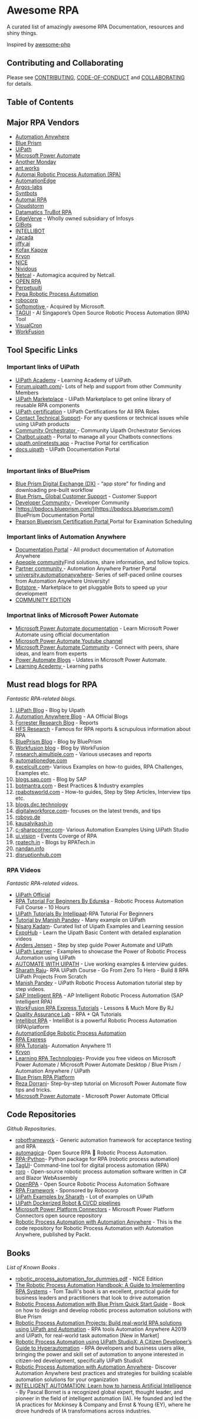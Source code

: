 # Awesome RPA

A curated list of amazingly awesome RPA Documentation, resources and shiny things.

Inspired by [awesome-php](https://github.com/ziadoz/awesome-php)

## Contributing and Collaborating
Please see [CONTRIBUTING](https://github.com/rpabotsworld/awesome-rpa/blob/master/CONTRIBUTING.md), [CODE-OF-CONDUCT](https://github.com/rpabotsworld/awesome-rpa/blob/master/CODE-OF-CONDUCT.md) and [COLLABORATING](https://github.com/rpabotsworld/awesome-rpa/blob/master/COLLABORATING.md) for details.

## Table of Contents

##  Major RPA Vendors

 - [Automation Anywhere](https://www.automationanywhere.com/)
 - [Blue Prism](https://www.blueprism.com/)
 - [UiPath](https://www.uipath.com/)
 - [Microsoft Power Automate](https://us.flow.microsoft.com/en-us/)
 - [Another Monday](https://www.anothermonday.com/)
 - [ant.works](https://www.ant.works/)
 - [Automai Robotic Process Automation (RPA)](https://www.automai.com/rpa-robotic-process-automation/)
 - [AutomationEdge](https://automationedge.com/)
 - [Argos-labs](https://www.argos-labs.com/)
 - [Syntbots](https://www.atos-syntel.net/syntbots)
 - [Automai RPA](https://www.automai.com/robotic-process-automation-with-automai)
 - [Cloudstorm](https://www.cloudstorm.io/)
 - [Datamatics TruBot RPA ](https://www.datamatics.com/intelligent-automation/rpa-trubot/)
 - [EdgeVerve](https://www.edgeverve.com/about/) - Wholly owned subsidiary of Infosys
 - [GIBots](https://www.gibots.com/about-us.html)
 - [INTELLIBOT](https://intellibot.io/)
 - [Jacada](https://www.jacada.com/)
 - [jiffy.ai](https://jiffy.ai/)
 - [Kofax Kapow](https://www.kofax.com/Products/rpa/overview)
 - [Kryon](https://www.kryonsystems.com/)
 - [NICE](https://www.nice.com/)
 - [Nividous](https://nividous.com/)
 - [Netcal](https://www.netcall.com/about/) - Automagica acquired by Netcall.
 - [OPEN RPA](https://openrpa.openrpa.dk/)
 - [Perpetuuiti ](https://www.ptechnosoft.com/)
 - [Pega Robotic Process Automation](https://www.pega.com/products/platform/robotic-process-automation)
 - [robocorp](https://robocorp.com/)
 - [Softomotive ](https://www.softomotive.com/) - Acquired by Microsoft.
 - [TAGUI](https://aisingapore.org/tagui/) - AI Singapore’s Open Source Robotic Process Automation (RPA) Tool
 - [VisualCron](https://www.visualcron.com/)
 - [WorkFusion](https://www.workfusion.com/)
 
 ## Tool Specific Links 
### Important links of UiPath
 - [UiPath Academy](https://academy.uipath.com/) - Learning Academy of UiPath.
 - [Forum.uipath.com/](https://forum.uipath.com/)- Lots of help and support from other Community Members
 - [UiPath Marketplace](https://connect.uipath.com/marketplace) - UiPath Marketplace to get online library of reusable RPA components
 - [UiPath certification](https://www.uipath.com/learning/certification) - UiPath Certifications for All RPA Roles
 - [Contact Technical Support](https://www.uipath.com/company/contact-us/contact-technical-support)- For any questions or technical issues while using UiPath products
 - [Community Orchestrator  ](https://cloud.uipath.com/)- Community Uipath Orchestrator Services
 - [Chatbot.uipath](https://chatbot.uipath.com/) - Portal to manage all your Chatbots connections
 - [uipath.onlinetests.app](https://uipath.onlinetests.app/) - Practise Portal for certification
 - [docs.uipath](https://docs.uipath.com/) - UiPath Documentation Portal 
 - 

### Important links of BluePrism

 - [Blue Prism Digital Exchange (DX)](https://digitalexchange.blueprism.com/dx/) - “app store” for finding and downloading pre-built workflow
 - [Blue Prism_ Global Customer Support](https://portal.blueprism.com/) - Customer Support
 - [Developer Community  ](https://community.blueprism.com/home) - Developer Community
 - [https://bpdocs.blueprism.com/](https://bpdocs.blueprism.com/) BluePrism Documentation Portal
 - [Pearson Blueprism Certification Portal ](https://home.pearsonvue.com/blueprism) Portal for Examination Scheduling
 
### Important links of Automation Anywhere
 - [Documentation Portal](https://docs.automationanywhere.com/) - All product documentation of Automation Anywhere
 - [Apeople community](https://apeople.automationanywhere.com/s/)Find solutions, share information, and follow topics.
 - [Partner community ](https://partnercommunity.automationanywhere.com/partnerCommunity/Community_Index) - Automation Anywhere Partner Portal
 - [university.automationanywhere](https://university.automationanywhere.com/)- Series of self-paced online courses from Automation Anywhere University!
 - [Botstore ](https://botstore.automationanywhere.com/) - Marketplace to get pluggable Bots to speed up your development
 - [COMMUNITY EDITION](https://www.automationanywhere.com/products/enterprise/community-edition)
 

### Importnat links of Microsoft Power Automate
- [Microsoft Power Automate documentation](https://docs.microsoft.com/en-us/power-automate) -  Learn Microsoft Power Automate using official documentation
- [Microsoft Power Automate Youtube channel](https://www.youtube.com/channel/UCG98S4lL7nwlN8dxSF322bA)
- [Microsoft Power Automate Community](https://powerusers.microsoft.com/t5/Microsoft-Power-Automate/ct-p/MPACommunity) - Connect with peers, share ideas, and learn from experts
- [Power Automate Blogs](https://flow.microsoft.com/en-us/blog/) - Udates in Microsoft Power Automate.
- [Learning Acedemy ](https://docs.microsoft.com/en-us/learn/modules/introduction-power-automate/) -  Learning paths 



## Must read blogs for RPA
*Fantastic RPA-related blogs.*

 1. [UiPath Blog](https://www.uipath.com/blog/ultimate-rpa-glossary-of-terms) - Blog by Uipath
 2. [Automation Anywhere Blog](https://www.automationanywhere.com/in/blog ) - AA Official Blogs 
 3. [Forrester Research Blog](https://go.forrester.com/blogs/category/robotic-process-automation-rpa/) - Reports 
 4. [HFS Research](https://www.horsesforsources.com/category/robotic-process-automation) - Famous for RPA reports & scrupulous information about RPA
 5. [BluePrism Blog](https://www.blueprism.com/resources/blog) - Blog by BluePrism
 6. [Workfusion blog](https://www.workfusion.com/blog/) -  Blog by WorkFusion 
 7. [research.aimultiple.com](https://research.aimultiple.com/category/robotic-process-automation/) - Various usecases and reports 
 8. [automationedge.com](https://automationedge.com/blogs/)
 9. [excelcult.com](https://excelcult.com/)- Various Examples on how-to guides, RPA Challenges, Examples etc.
 10. [blogs.sap.com](https://blogs.sap.com/tag/rpa/) - Blog by SAP
 11. [botmantra.com](https://botmantra.com/rpa-coding-bestpractices/) - Best Practices & Industry examples
 12. [rpabotsworld.com](https://rpabotsworld.com/) - How-to guides, Step by Step Articles, Interview tips etc.
 13. [blogs.dxc.technology](https://blogs.dxc.technology/tag/rpa/)
 14. [digitalworkforce.com](https://digitalworkforce.com/rpa-news/)- focuses on the latest trends, and tips
 15. [roboyo.de](https://www.roboyo.de/en/blog/)
 16. [kausalvikash.in](https://www.kausalvikash.in/blog/)
 17. [c-sharpcorner.com](https://www.c-sharpcorner.com/technologies/rpa-articles)- Various Automation Examples Using UiPath Studio
 18. [ui.vision](https://ui.vision/blog/) -  Events Coverge of RPA
 19. [rpatech.in](https://www.rpatech.in/category/blog/) - Blogs by RPATech.in 
 20. [nandan.info](https://nandan.info/complete-beginners-guide-to-robotic-process-automation-rpa/) 
 21. [disruptionhub.com](https://disruptionhub.com/tag/robotic-process-automation/)
 
 

### RPA Videos

*Fantastic RPA-related videos.*
 - [UiPath Official](https://www.youtube.com/c/UiPath)
 - [RPA Tutorial For Beginners By Edureka](https://www.youtube.com/watch?v=MBl-3Yb30FA) - Robotic Process Automation Full Course - 10 Hours 
 - [UiPath Tutorials By  Intellipaat](https://www.youtube.com/watch?v=CeQ0ESO6Ulw)-RPA Tutorial For Beginners  
 - [Tutorial by Manish Pandey](https://www.youtube.com/channel/UCeXwbw8GolO8Xxg-tyVQsLg) - Many example on UiPath
 - [Nisarg Kadam](https://www.youtube.com/c/nisargkadam)- Curated list of Uipath Examples and Learning session
 - [ExpoHub](https://www.youtube.com/c/UiPathExpoHub) - Learn the Uipath Basic Content with detailed explanation videos
 - [Anders Jensen](https://www.youtube.com/c/AndersJensenorg) - Step by step guide Power Automate and UiPath
 - [UiPath Learner](https://www.youtube.com/c/UIPathLearner) - Examples to showcase the Power of Robotic Process Automation using UiPath
 - [AUTOMATE WITH UIPATH](https://www.youtube.com/c/AUTOMATEWITHUIPATH) - Live working examples & interview guides.
 - [Sharath Raju](https://www.youtube.com/user/MrSharathraju/playlists)- RPA UiPath Course - Go From Zero To Hero - Build 8 RPA UiPath Projects From Scratch
 - [Manish Pandey](https://www.youtube.com/channel/UCeXwbw8GolO8Xxg-tyVQsLg) - UiPath Robotic Process Automation tutorial step by step videos. 
- [SAP Intelligent RPA](https://www.youtube.com/c/SAPIntelligentRPA) - AP Intelligent Robotic Process Automation (SAP Intelligent RPA) 
- [WorkFusion RPA Express Tutorials](https://www.youtube.com/c/WorkFusionRPAExpressTutorialsLessonsMuchMoreByRJ) - Lessons & Much More By RJ
- [Quality Assurance Lab](https://www.youtube.com/channel/UCFfrg66wWswpMB4vOcQPMqA) - RPA + QA Tutorials
- [Intellibot RPA](https://www.youtube.com/c/IntellibotRPA) - IntelliBot is a powerful Robotic Process Automation (RPA)platform 
- [AutomationEdge Robotic Process Automation](https://www.youtube.com/c/AutomationEdgeRoboticProcessAutomation) 
- [RPA Express](https://www.youtube.com/c/RPAExpress)
- [RPA Tutorials](https://www.youtube.com/c/RPATutorials/videos)- Automation Anywhere 11
- [Kryon](https://www.youtube.com/c/Kryonsystems)
- [Learning RPA Technologies](https://www.youtube.com/c/LearningTechnologies/videos)- Provide you free videos on  Microsoft Power Automate / Microsoft Power Automate Desktop / Blue Prism / Automation Anywhere / UiPath
- [Blue Prism RPA Platform](https://www.youtube.com/channel/UCUKZj81tFPyc0sb2vo5wRSA)
- [Reza Dorrani](https://www.youtube.com/watch?v=8O68-cc-QNo)-  Step-by-step tutorial on Microsoft Power Automate flow tips and tricks. 
- [Microsoft Power Automate](https://www.youtube.com/c/MicrosoftFlow) - Microsoft Power Automate Official


## Code Repositories 
*Github Repositories.*

 - [robotframework](https://github.com/robotframework/robotframework) - Generic automation framework for acceptance testing and RPA
 - [automagica](https://github.com/automagica/automagica)- Open Source RPA 🤖 Robotic Process Automation.
 - [RPA-Python](https://github.com/tebelorg/RPA-Python)- Python package for RPA (robotic process automation)
 - [TagUI](https://github.com/kelaberetiv/TagUI)- Command-line tool for digital process automation (RPA)
 - [roro](https://github.com/arviedelgado/roro) - Open-source robotic process automation software written in C# and Blazor WebAssembly
 - [OpenRPA](https://github.com/open-rpa/openrpa) - Open Source Robotic Process Automation Software
 - [RPA Framework](https://github.com/robocorp/rpaframework) - Sponsored by Robocorp
 - [UiPath Examples by Sharath](https://github.com/SharathRaju489/UiPath) - Lot of examples on UiPath
 - [UiPath Dockerized Robot & CI/CD pipelines](https://github.com/AndreiBarbuOz/dockerized-robot)
 - [Microsoft Power Platform Connectors](https://github.com/microsoft/PowerPlatformConnectors) - Microsoft Power Platform Connectors open source repository
 - [Robotic Process Automation with Automation Anywhere](https://github.com/PacktPublishing/Robotic-Process-Automation-with-Automation-Anywhere) - This is the code repository for Robotic Process Automation with Automation Anywhere, published by Packt.
 




## Books 
*List of Known Books .*

 - [robotic_process_automation_for_dummies.pdf](https://www.nice.com/rpa/assets/robotic_process_automation_for_dummies.pdf) - NICE Edition
 - [The Robotic Process Automation Handbook: A Guide to Implementing RPA Systems](https://amzn.to/2N514Sp) - Tom Taulli's book is an excellent, practical guide for business leaders and practitioners that look to drive automation
 - [Robotic Process Automation with Blue Prism Quick Start Guide](https://amzn.to/2zvIsaW) - Book on how to design and develop robotic process automation solutions with Blue Prism
 - [Robotic Process Automation Projects: Build real-world RPA solutions using UiPath and Automation](https://amzn.to/2XTaMgC) - RPA tools Automation Anywhere A2019 and UiPath, for real-world task automation [New in Market]
 - [Robotic Process Automation using UiPath StudioX: A Citizen Developer’s Guide to Hyperautomation](https://amzn.to/3owCSKW) - RPA developers and business users alike, bringing the power and skill set of automation to anyone interested in citizen-led development, specifically UiPath StudioX
 - [Robotic Process Automation with Automation Anywhere](https://amzn.to/3qL0Ogb)- Discover Automation Anywhere best practices and strategies for building scalable automation solutions for your organization
 - [INTELLIGENT AUTOMATION: Learn how to harness Artificial Intelligence](https://amzn.to/3Dmwkok) - By Pascal Bornet is a recognized global expert, thought leader, and pioneer in the field of intelligent automation (IA). He founded and led the IA practices for Mckinsey & Company and Ernst & Young (EY), where he drove hundreds of IA transformations across industries. 
 



 
